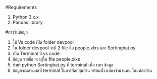 #Requirements
1. Python 3.x.x
2. Pandas library 

#การรันข้อมูล
 1. ใช้ Vs code เปิด folder devpool
 2. ใน folder devpool จะมี 2 file คือ people.xlxs และ Sortinghat.py
 3. เปิด Terminal ที่ vs code
 4. ข้อมูล รายชื่อ จะอยู่ใน file people.xlxs 
 5. พิมพ์ python Sortinghat.py ที่ terminal เพื่อ run ข้อมูล
 6. ข้อมูลจะแสดงผลที่ terminal ในการจัดกลุ่มบ้าน พร้อมทั้ง แสดงจำนานคน ในแต่ละบ้าน
 

